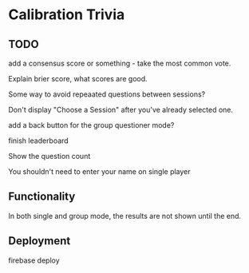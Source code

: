 # Calibration Trivia

## TODO

add a consensus score or something - take the most common vote.

Explain brier score, what scores are good.

Some way to avoid repeaated questions between sessions?

Don't display "Choose a Session" after you've already selected one.

add a back button for the group questioner mode?

finish leaderboard

Show the question count

You shouldn't need to enter your name on single player

## Functionality

In both single and group mode, the results are not shown until the end.

## Deployment

firebase deploy
